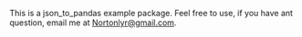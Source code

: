 This is a json_to_pandas example package. Feel free to use, if you have ant question, email me at Nortonlyr@gmail.com.